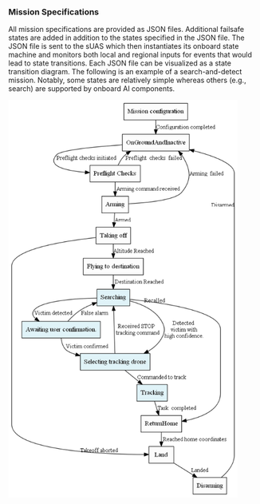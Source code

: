 ### Mission Specifications

All mission specifications are provided as JSON files. Additional failsafe states are added in addition to the states specified in the JSON file. 
The JSON file is sent to the sUAS which then instantiates its onboard state machine and monitors both local and regional inputs for events that would lead to state transitions.
Each JSON file can be visualized as a state transition diagram.  The following is an example of a search-and-detect mission. Notably, some states are relatively simple whereas others (e.g., search) are supported by onboard AI components.

<img width="460" src="https://github.com/SAREC-Lab/PuDZ/blob/main/images/SearchAndTrack.png">

